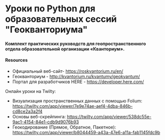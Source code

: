 # Уроки по Python для образовательных сессий "Геокванториума"
#### Комплект практических руководств для геопространственного отдела образовательной организации «Кванториум».

#### Resources
* Официальный веб-сайт- https://roskvantorium.ru/en/
* Геокванториум - http://kvantorium.ru/kvantumy/geokvantum/
* Портал для разработчиков HERE - https://developer.here.com/


Онлайн уроки на Twilty:
* Визуализация пространственных данных с помощью Folium: https://twilty.com/app/viewer/7e9e74ae-aef4-4dba-846b-cd8ce2a3a2f4
* Основы веб-скрейпинга: https://twilty.com/app/viewer/538dc55e-9ac1-4154-84e1-cdb9d9076b93
* Геокодирование (Прямое, Обратное, Пакетное): https://twilty.com/app/viewer/b8044459-a43a-47e6-a11a-fab1145fdc9b

